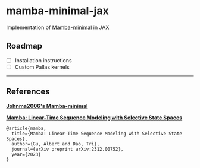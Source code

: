 # mamba-minimal-jax
Implementation of [Mamba-minimal](https://github.com/johnma2006/mamba-minimal) in JAX

## Roadmap
- [ ] Installation instructions 
- [ ] Custom Pallas kernels

---

## References

[**Johnma2006's Mamba-minimal**](https://github.com/johnma2006/mamba-minimal)

[**Mamba: Linear-Time Sequence Modeling with Selective State Spaces**](https://arxiv.org/abs/2312.00752)

```
@article{mamba,
  title={Mamba: Linear-Time Sequence Modeling with Selective State Spaces},
  author={Gu, Albert and Dao, Tri},
  journal={arXiv preprint arXiv:2312.00752},
  year={2023}
}
```